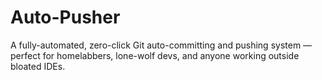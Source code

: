 # Auto-Pusher
A fully-automated, zero-click Git auto-committing and pushing system — perfect for homelabbers, lone-wolf devs, and anyone working outside bloated IDEs.
